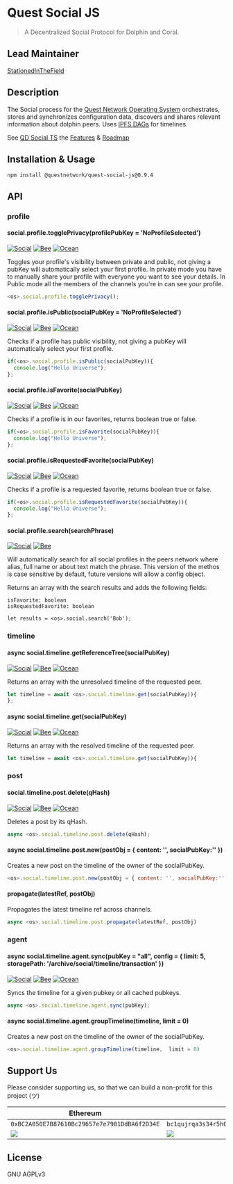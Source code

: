 # Quest Social JS
> A Decentralized Social Protocol for Dolphin and Coral.

## Lead Maintainer

[StationedInTheField](https://github.com/StationedInTheField)

## Description

The Social process for the [Quest Network Operating System](https://github.com/QuestNetwork/quest-os-js) orchestrates, stores and synchronizes configuration data, discovers and shares relevant information about dolphin peers. Uses [IPFS DAGs](https://docs.ipfs.io/concepts/merkle-dag/) for timelines.

See [QD Social TS](https://github.com/QuestNetwork/qd-social-ts) the [Features](https://github.com/QuestNetwork/qd-social-ts#Features) & [Roadmap](https://github.com/QuestNetwork/qd-social-ts#Roadmap)

## Installation & Usage
```
npm install @questnetwork/quest-social-js@0.9.4
```

## API

### profile

#### social.profile.togglePrivacy(profilePubKey = 'NoProfileSelected')
[![Social](https://img.shields.io/badge/process-Social-green)](https://github.com/QuestNetwork/quest-social-js) [![Bee](https://img.shields.io/badge/process-Bee-yellow)](https://github.com/QuestNetwork/quest-bee-js) [![Ocean](https://img.shields.io/badge/process-Ocean-blue)](https://github.com/QuestNetwork/quest-ocean-js)

Toggles your profile's visibility between private and public, not giving a pubKey will automatically select your first profile.
In private mode you have to manually share your profile with everyone you want to see your details. In Public mode all the members of the channels you're in can see your profile.

```javascript
<os>.social.profile.togglePrivacy();
```

#### social.profile.isPublic(socialPubKey = 'NoProfileSelected')
[![Social](https://img.shields.io/badge/process-Social-green)](https://github.com/QuestNetwork/quest-social-js) [![Bee](https://img.shields.io/badge/process-Bee-yellow)](https://github.com/QuestNetwork/quest-bee-js) [![Ocean](https://img.shields.io/badge/process-Ocean-blue)](https://github.com/QuestNetwork/quest-ocean-js)

Checks if a profile has public visibility, not giving a pubKey will automatically select your first profile.

```javascript
if(<os>.social.profile.isPublic(socialPubKey)){
  console.log("Hello Universe");
};
```

#### social.profile.isFavorite(socialPubKey)
[![Social](https://img.shields.io/badge/process-Social-green)](https://github.com/QuestNetwork/quest-social-js) [![Bee](https://img.shields.io/badge/process-Bee-yellow)](https://github.com/QuestNetwork/quest-bee-js) [![Ocean](https://img.shields.io/badge/process-Ocean-blue)](https://github.com/QuestNetwork/quest-ocean-js)

Checks if a profile is in our favorites, returns boolean true or false.

```javascript
if(<os>.social.profile.isFavorite(socialPubKey)){
  console.log("Hello Universe");
};
```

#### social.profile.isRequestedFavorite(socialPubKey)
[![Social](https://img.shields.io/badge/process-Social-green)](https://github.com/QuestNetwork/quest-social-js) [![Bee](https://img.shields.io/badge/process-Bee-yellow)](https://github.com/QuestNetwork/quest-bee-js) [![Ocean](https://img.shields.io/badge/process-Ocean-blue)](https://github.com/QuestNetwork/quest-ocean-js)

Checks if a profile is a requested favorite, returns boolean true or false.

```javascript
if(<os>.social.profile.isRequestedFavorite(socialPubKey)){
  console.log("Hello Universe");
};
```

#### social.profile.search(searchPhrase)
[![Social](https://img.shields.io/badge/process-Social-green)](https://github.com/QuestNetwork/quest-social-js) [![Bee](https://img.shields.io/badge/process-Bee-yellow)](https://github.com/QuestNetwork/quest-bee-js)  

Will automatically search for all social profiles in the peers network where alias, full name or about text match the phrase.
This version of the methos is case sensitive by default, future versions will allow a config object.

Returns an array with the search results and adds the following fields:
```
isFavorite: boolean
isRequestedFavorite: boolean
```

```
let results = <os>.social.search('Bob');
```

### timeline


#### async social.timeline.getReferenceTree(socialPubKey)
[![Social](https://img.shields.io/badge/process-Social-green)](https://github.com/QuestNetwork/quest-social-js) [![Bee](https://img.shields.io/badge/process-Bee-yellow)](https://github.com/QuestNetwork/quest-bee-js) [![Ocean](https://img.shields.io/badge/process-Ocean-blue)](https://github.com/QuestNetwork/quest-ocean-js)

Returns an array with the unresolved timeline of the requested peer.

```javascript
let timeline = await <os>.social.timeline.get(socialPubKey)){
};
```


#### async social.timeline.get(socialPubKey)
[![Social](https://img.shields.io/badge/process-Social-green)](https://github.com/QuestNetwork/quest-social-js) [![Bee](https://img.shields.io/badge/process-Bee-yellow)](https://github.com/QuestNetwork/quest-bee-js) [![Ocean](https://img.shields.io/badge/process-Ocean-blue)](https://github.com/QuestNetwork/quest-ocean-js)

Returns an array with the resolved timeline of the requested peer.

```javascript
let timeline = await <os>.social.timeline.get(socialPubKey)){
```

### post

#### social.timeline.post.delete(qHash)
[![Social](https://img.shields.io/badge/process-Social-green)](https://github.com/QuestNetwork/quest-social-js) [![Bee](https://img.shields.io/badge/process-Bee-yellow)](https://github.com/QuestNetwork/quest-bee-js) [![Ocean](https://img.shields.io/badge/process-Ocean-blue)](https://github.com/QuestNetwork/quest-ocean-js)

Deletes a post by its qHash.

```javascript
async <os>.social.timeline.post.delete(qHash);
```

#### async social.timeline.post.new(postObj = { content: '', socialPubKey:'' })
Creates a new post on the timeline of the owner of the socialPubKey.

```javascript
<os>.social.timeline.post.new(postObj = { content: '', socialPubKey:'' })
```

#### propagate(latestRef, postObj)
Propagates the latest timeline ref across channels.

```javascript
async <os>.social.timeline.post.propagate(latestRef, postObj)
```


### agent

#### async social.timeline.agent.sync(pubKey = "all", config = { limit: 5,  storagePath: '/archive/social/timeline/transaction' })
[![Social](https://img.shields.io/badge/process-Social-green)](https://github.com/QuestNetwork/quest-social-js) [![Bee](https://img.shields.io/badge/process-Bee-yellow)](https://github.com/QuestNetwork/quest-bee-js) [![Ocean](https://img.shields.io/badge/process-Ocean-blue)](https://github.com/QuestNetwork/quest-ocean-js)

Syncs the timeline for a given pubkey or all cached pubkeys.

```javascript
async <os>.social.timeline.agent.sync(pubKey);
```

#### async social.timeline.agent.groupTimeline(timeline,  limit = 0)
Creates a new post on the timeline of the owner of the socialPubKey.

```javascript
<os>.social.timeline.agent.groupTimeline(timeline,  limit = 0)
```


## Support Us
Please consider supporting us, so that we can build a non-profit for this project (ツ)

| Ethereum| Bitcoin |
|---|---|
| `0xBC2A050E7B87610Bc29657e7e7901DdBA6f2D34E` | `bc1qujrqa3s34r5h0exgmmcuf8ejhyydm8wwja4fmq`   |
|  <img src="https://github.com/QuestNetwork/qDesk/raw/master/doc/images/eth-qr.png" >   | <img src="https://github.com/QuestNetwork/qDesk/raw/master/doc/images/btc-qr.png" > |

## License

GNU AGPLv3
